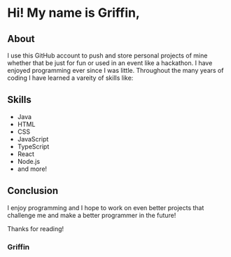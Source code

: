# Hi! My name is Griffin,

## About
I use this GitHub account to push and store personal projects of mine whether that be just for fun or used in an event like a hackathon. I have enjoyed programming ever since I was little. Throughout the many years of coding I have learned a vareity of skills like:

## Skills
- Java
- HTML
- CSS
- JavaScript
- TypeScript
- React
- Node.js
- and more!

## Conclusion
I enjoy programming and I hope to work on even better projects that challenge me and make a better programmer in the future!

Thanks for reading!

### Griffin
